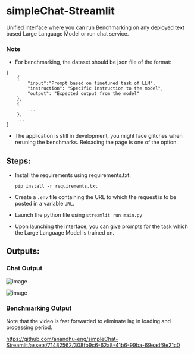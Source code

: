 # simpleChat-Streamlit

Unified interface where you can run Benchmarking on any deployed text based Large Language Model or run chat service.

### Note

- For benchmarking, the dataset should be json file of the format:
```
[
    {
        "input":"Prompt based on finetuned task of LLM",
        "instruction": "Specific instruction to the model",
        "output": "Expected output from the model"
    },
    {
        ...
    },
    ...
]
```

- The application is still in development, you might face glitches when reruning the benchmarks. Reloading the page is one of the option.

## Steps:

- Install the requirements using requirements.txt:

    ```pip install -r requirements.txt```

- Create a `.env` file containing the URL to which the request is to be posted in a variable `URL`.
- Launch the python file using `streamlit run main.py`
- Upon launching the interface, you can give prompts for the task which the Large Language Model is trained on.

## Outputs:

### Chat Output

![image](https://github.com/anandhu-eng/simpleChat-Streamlit/assets/71482562/29bff483-c2a3-489c-8815-1a21fae36641)

![image](https://github.com/anandhu-eng/simpleChat-Streamlit/assets/71482562/80b3718e-3e52-419f-9a17-4bbd9ba0d07f)

### Benchmarking Output

Note that the video is fast forwarded to eliminate lag in loading and processing period.







https://github.com/anandhu-eng/simpleChat-Streamlit/assets/71482562/308fb9c6-62a8-41b6-99ba-69eadf9e21c0




